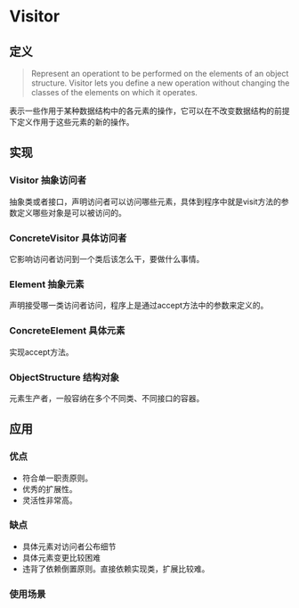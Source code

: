 # Visitor

## 定义
> Represent an operationt to be performed on the elements of an object structure. Visitor lets you define a new operation without changing the classes of the elements on which it operates.

表示一些作用于某种数据结构中的各元素的操作，它可以在不改变数据结构的前提下定义作用于这些元素的新的操作。

## 实现

### Visitor 抽象访问者
抽象类或者接口，声明访问者可以访问哪些元素，具体到程序中就是visit方法的参数定义哪些对象是可以被访问的。

### ConcreteVisitor 具体访问者
它影响访问者访问到一个类后该怎么干，要做什么事情。

### Element 抽象元素
声明接受哪一类访问者访问，程序上是通过accept方法中的参数来定义的。

### ConcreteElement 具体元素
实现accept方法。

### ObjectStructure 结构对象
元素生产者，一般容纳在多个不同类、不同接口的容器。

## 应用

### 优点
- 符合单一职责原则。
- 优秀的扩展性。
- 灵活性非常高。

### 缺点
- 具体元素对访问者公布细节
- 具体元素变更比较困难
- 违背了依赖倒置原则。直接依赖实现类，扩展比较难。

### 使用场景

